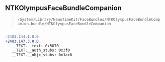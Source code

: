 ## NTKOlympusFaceBundleCompanion

> `/System/Library/NanoTimeKit/FaceBundles/NTKOlympusFaceBundleCompanion.bundle/NTKOlympusFaceBundleCompanion`

```diff

-2483.144.1.0.0
+2483.147.3.0.0
   __TEXT.__text: 0x5870
   __TEXT.__auth_stubs: 0x3f0
   __TEXT.__objc_stubs: 0x1ac0

```
